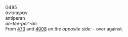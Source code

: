 G495  
ἀντιπέραν  
antiperan  
*an-tee-per‘-an*  
From [473](g0473) and [4008](g4008) *on* *the* *opposite* *side:* - over
against.  

